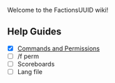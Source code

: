 Welcome to the FactionsUUID wiki!

## Help Guides
- [x] [Commands and Permissions](https://github.com/drtshock/Factions/wiki/Commands)
- [ ] /f perm
- [ ] Scoreboards
- [ ] Lang file
